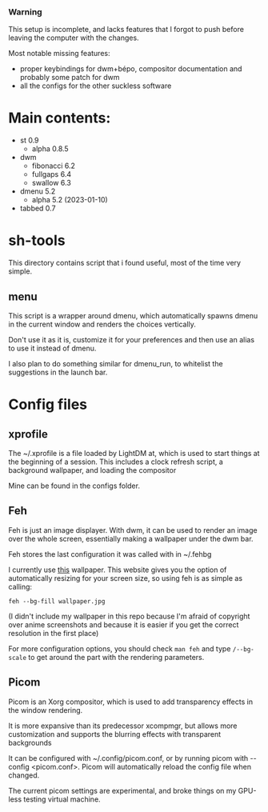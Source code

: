 ### Warning

This setup is incomplete, and lacks features that I forgot to push before leaving the computer with the changes.

Most notable missing features:
* proper keybindings for dwm+bépo, compositor documentation and probably some patch for dwm
* all the configs for the other suckless software


# Main contents:
* st 0.9
	* alpha 0.8.5<Down>
* dwm
	* fibonacci 6.2
	* fullgaps 6.4
	* swallow 6.3
* dmenu 5.2
	* alpha 5.2 (2023-01-10)
* tabbed 0.7


# sh-tools

This directory contains script that i found useful, most of the time very simple.

## menu

This script is a wrapper around dmenu, which automatically spawns dmenu in the current window and renders the choices vertically.

Don't use it as it is, customize it for your preferences and then use an alias to use it instead of dmenu.

I also plan to do something similar for dmenu_run, to whitelist the suggestions in the launch bar.


# Config files

## xprofile

The ~/.xprofile is a file loaded by LightDM at, which is used to start things at the beginning of a session.
This includes a clock refresh script, a background wallpaper, and loading the compositor

Mine can be found in the configs folder.


## Feh

Feh is just an image displayer. With dwm, it can be used to render an image over the whole screen, essentially making a wallpaper under the dwm bar.

Feh stores the last configuration it was called with in ~/.fehbg

I currently use [this](https://www.wallpaperflare.com/oshi-no-ko-anime-girls-wallpaper-yrmec) wallpaper.
This website gives you the option of automatically resizing for your screen size, so using feh is as simple as calling:
```
feh --bg-fill wallpaper.jpg
```
(I didn't include my wallpaper in this repo because I'm afraid of copyright over anime screenshots and because it is easier if you get the correct resolution in the first place)

For more configuration options, you should check ```man feh``` and type ```/--bg-scale``` to get around the part with the rendering parameters.


## Picom

Picom is an Xorg compositor, which is used to add transparency effects in the window rendering.

It is more expansive than its predecessor xcompmgr, but allows more customization and supports the blurring effects with transparent backgrounds

It can be configured with ~/.config/picom.conf, or by running picom with --config <picom.conf>.
Picom will automatically reload the config file when changed.

The current picom settings are experimental, and broke things on my GPU-less testing virtual machine.
